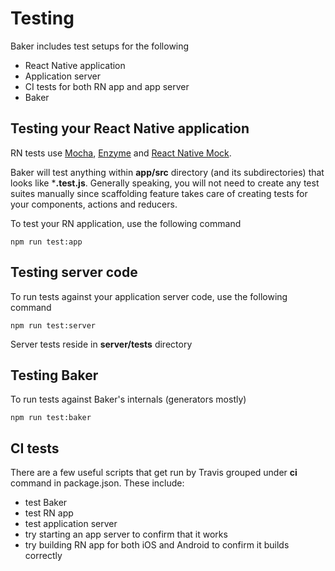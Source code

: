 # Testing

Baker includes test setups for the following 
 
- React Native application
- Application server
- CI tests for both RN app and app server 
- Baker

## Testing your React Native application

RN tests use [Mocha](https://github.com/mochajs/mocha), [Enzyme](https://github.com/airbnb/enzyme) and [React Native Mock](https://github.com/lelandrichardson/react-native-mock). 

Baker will test anything within **app/src** directory (and its subdirectories) that looks like ***.test.js**. Generally speaking, you will not need to create any test suites manually since scaffolding feature takes care of creating tests for your components, actions and reducers.

To test your RN application, use the following command

```
npm run test:app
```

## Testing server code

To run tests against your application server code, use the following command

```
npm run test:server
```

Server tests reside in **server/tests** directory

## Testing Baker

To run tests against Baker's internals (generators mostly)

```
npm run test:baker
```

## CI tests

There are a few useful scripts that get run by Travis grouped under **ci** command in package.json. These include:

- test Baker
- test RN app
- test application server
- try starting an app server to confirm that it works
- try building RN app for both iOS and Android to confirm it builds correctly    